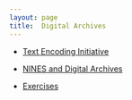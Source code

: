 ```yaml
---
layout: page
title:  Digital Archives
---
```

* [Text Encoding Initiative](/book//archives/tei)

* [NINES and Digital Archives](/book//archives/nines)

* [Exercises](/book//archives/exercises)